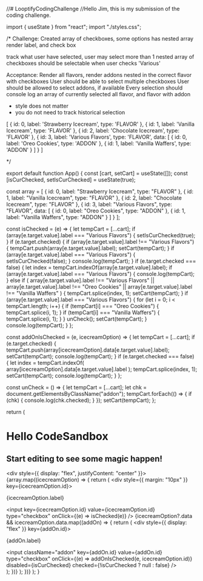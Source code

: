 //# LooptifyCodingChallenge
//Hello Jim, this is my submission of the coding challenge.

import { useState } from "react";
import "./styles.css";

/*
Challenge:
Created array of checkboxes, some options has nested array
render label, and check box

track what user have selected, user may select more than 1
nested array of checkboxes should be selectable when user checks 'Various'

Acceptance:
Render all flavors, render addons nested in the correct flavor  with checkboxes
User should be able to select multiple checkboxes
User should be allowed to select addons, if available
Every selection should console log an array of currently selected all flavor, 
and flavor with addon

* style does not matter
* you do not need to track historical selection

[
  {
    id: 0,
    label: 'Strawberry Icecream',
    type: 'FLAVOR'
  },
  {
    id: 1,
    label: 'Vanilla Icecream',
    type: 'FLAVOR'
  },
  {
    id: 2,
    label: 'Chocolate Icecream',
    type: 'FLAVOR'
  },
  {
    id: 3,
    label: 'Various Flavors',
    type: 'FLAVOR',
    data: [
      {
        id: 0,
        label: 'Oreo Cookies',
        type: 'ADDON'
      },
      {
        id: 1,
        label: 'Vanilla Waffers',
        type: 'ADDON'
      }
    ]
  }
]

*/

export default function App() {
  const [cart, setCart] = useState([]);
  const [isCurChecked, setIsCurChecked] = useState(true);

  const array = [
    {
      id: 0,
      label: "Strawberry Icecream",
      type: "FLAVOR"
    },
    {
      id: 1,
      label: "Vanilla Icecream",
      type: "FLAVOR"
    },
    {
      id: 2,
      label: "Chocolate Icecream",
      type: "FLAVOR"
    },
    {
      id: 3,
      label: "Various Flavors",
      type: "FLAVOR",
      data: [
        {
          id: 0,
          label: "Oreo Cookies",
          type: "ADDON"
        },
        {
          id: 1,
          label: "Vanilla Waffers",
          type: "ADDON"
        }
      ]
    }
  ];

  const isChecked = (e) => {
    let tempCart = [...cart];
    if (array[e.target.value].label === "Various Flavors") {
      setIsCurChecked(true);
    }
    if (e.target.checked) {
      if (array[e.target.value].label !== "Various Flavors") {
        tempCart.push(array[e.target.value].label);
        setCart(tempCart);
      }
      if (array[e.target.value].label === "Various Flavors") {
        setIsCurChecked(false);
      }
      console.log(tempCart);
    }
    if (e.target.checked === false) {
      let index = tempCart.indexOf(array[e.target.value].label);
      if (array[e.target.value].label === "Various Flavors") {
        console.log(tempCart);
      } else if (
        array[e.target.value].label !== "Various Flavors" ||
        array[e.target.value].label !== "Oreo Cookies" ||
        array[e.target.value].label !== "Vanilla Waffers"
      ) {
        tempCart.splice(index, 1);
        setCart(tempCart);
      }
      if (array[e.target.value].label === "Various Flavors") {
        for (let i = 0; i < tempCart.length; i++) {
          if (tempCart[i] === "Oreo Cookies") {
            tempCart.splice(i, 1);
          }
          if (tempCart[i] === "Vanilla Waffers") {
            tempCart.splice(i, 1);
          }
        }
        unCheck();
        setCart(tempCart);
      }
      console.log(tempCart);
    }
  };

  const addOnIsChecked = (e, icecreamOption) => {
    let tempCart = [...cart];
    if (e.target.checked) {
      tempCart.push(array[icecreamOption].data[e.target.value].label);
      setCart(tempCart);
      console.log(tempCart);
    }
    if (e.target.checked === false) {
      let index = tempCart.indexOf(
        array[icecreamOption].data[e.target.value].label
      );
      tempCart.splice(index, 1);
      setCart(tempCart);
      console.log(tempCart);
    }
  };

  const unCheck = () => {
    let tempCart = [...cart];
    let chk = document.getElementsByClassName("addon");
    tempCart.forEach(() => {
      if (chk) {
        console.log(chk.checked);
      }
    });
    setCart(tempCart);
  };

  return (
    <div className="App">
      <h1>Hello CodeSandbox</h1>
      <h2>Start editing to see some magic happen!</h2>
      <div style={{ display: "flex", justifyContent: "center" }}>
        {array.map((icecreamOption) => {
          return (
            <div style={{ margin: "10px" }} key={icecreamOption.id}>
              <p>{icecreamOption.label}</p>
              <input
                key={icecreamOption.id}
                value={icecreamOption.id}
                type="checkbox"
                onClick={(e) => isChecked(e)}
              />
              {icecreamOption?.data &&
                icecreamOption.data.map((addOn) => {
                  return (
                    <div style={{ display: "flex" }} key={addOn.id}>
                      <p>{addOn.label}</p>
                      <input
                        className="addon"
                        key={addOn.id}
                        value={addOn.id}
                        type="checkbox"
                        onClick={(e) => addOnIsChecked(e, icecreamOption.id)}
                        disabled={isCurChecked}
                        checked={!isCurChecked ? null : false}
                      />
                    </div>
                  );
                })}
            </div>
          );
        })}
      </div>
    </div>
  );
}
